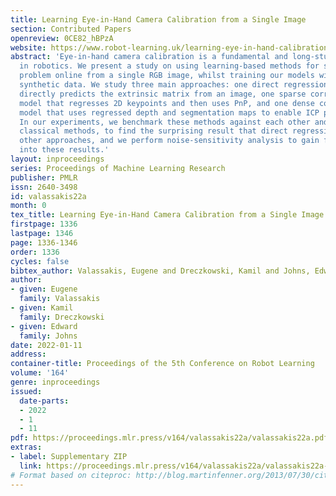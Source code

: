 ```yaml
---
title: Learning Eye-in-Hand Camera Calibration from a Single Image
section: Contributed Papers
openreview: 0CE82_hBPzA
website: https://www.robot-learning.uk/learning-eye-in-hand-calibration
abstract: 'Eye-in-hand camera calibration is a fundamental and long-studied problem
  in robotics. We present a study on using learning-based methods for solving this
  problem online from a single RGB image, whilst training our models with entirely
  synthetic data. We study three main approaches: one direct regression model that
  directly predicts the extrinsic matrix from an image, one sparse correspondence
  model that regresses 2D keypoints and then uses PnP, and one dense correspondence
  model that uses regressed depth and segmentation maps to enable ICP pose estimation.
  In our experiments, we benchmark these methods against each other and against well-established
  classical methods, to find the surprising result that direct regression outperforms
  other approaches, and we perform noise-sensitivity analysis to gain further insights
  into these results.'
layout: inproceedings
series: Proceedings of Machine Learning Research
publisher: PMLR
issn: 2640-3498
id: valassakis22a
month: 0
tex_title: Learning Eye-in-Hand Camera Calibration from a Single Image
firstpage: 1336
lastpage: 1346
page: 1336-1346
order: 1336
cycles: false
bibtex_author: Valassakis, Eugene and Dreczkowski, Kamil and Johns, Edward
author:
- given: Eugene
  family: Valassakis
- given: Kamil
  family: Dreczkowski
- given: Edward
  family: Johns
date: 2022-01-11
address:
container-title: Proceedings of the 5th Conference on Robot Learning
volume: '164'
genre: inproceedings
issued:
  date-parts:
  - 2022
  - 1
  - 11
pdf: https://proceedings.mlr.press/v164/valassakis22a/valassakis22a.pdf
extras:
- label: Supplementary ZIP
  link: https://proceedings.mlr.press/v164/valassakis22a/valassakis22a-supp.zip
# Format based on citeproc: http://blog.martinfenner.org/2013/07/30/citeproc-yaml-for-bibliographies/
---
```

